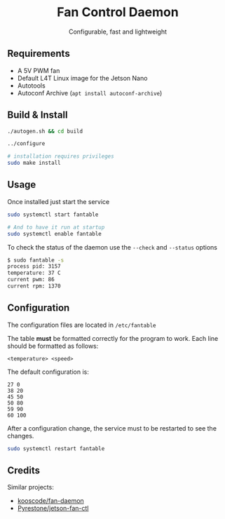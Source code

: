 <h1 align="center">Fan Control Daemon</h1>

<p align="center">Configurable, fast and lightweight</p>

## Requirements

- A 5V PWM fan
- Default L4T Linux image for the Jetson Nano
- Autotools
- Autoconf Archive (`apt install autoconf-archive`)

## Build & Install

```sh
./autogen.sh && cd build

../configure

# installation requires privileges
sudo make install
```

## Usage

Once installed just start the service

```sh
sudo systemctl start fantable

# And to have it run at startup
sudo systemctl enable fantable
```

To check the status of the daemon use the `--check` and `--status` options

```sh
$ sudo fantable -s
process pid: 3157
temperature: 37 C
current pwm: 86
current rpm: 1370
```

## Configuration

The configuration files are located in `/etc/fantable`

The table **must** be formatted correctly for the program to work.
Each line should be formatted as follows:

```
<temperature> <speed>
```

The default configuration is:

```
27 0
38 20
45 50
50 80
59 90
60 100
```

After a configuration change, the service must to be restarted to see the changes.

```sh
sudo systemctl restart fantable
```

## Credits

Similar projects:

- [kooscode/fan-daemon](https://github.com/kooscode/fan-daemon)
- [Pyrestone/jetson-fan-ctl](https://github.com/Pyrestone/jetson-fan-ctl)

